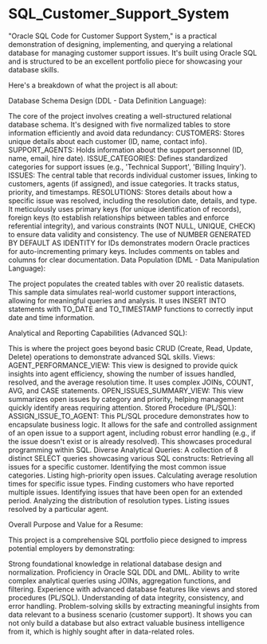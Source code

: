 # SQL_Customer_Support_System

"Oracle SQL Code for Customer Support System," is a practical demonstration of designing, implementing, and querying a relational database for managing customer support issues. It's built using Oracle SQL and is structured to be an excellent portfolio piece for showcasing your database skills.



Here's a breakdown of what the project is all about:

Database Schema Design (DDL - Data Definition Language):

The core of the project involves creating a well-structured relational database schema. It's designed with five normalized tables to store information efficiently and avoid data redundancy:
CUSTOMERS: Stores unique details about each customer (ID, name, contact info).
SUPPORT_AGENTS: Holds information about the support personnel (ID, name, email, hire date).
ISSUE_CATEGORIES: Defines standardized categories for support issues (e.g., 'Technical Support', 'Billing Inquiry').
ISSUES: The central table that records individual customer issues, linking to customers, agents (if assigned), and issue categories. It tracks status, priority, and timestamps.
RESOLUTIONS: Stores details about how a specific issue was resolved, including the resolution date, details, and type.
It meticulously uses primary keys (for unique identification of records), foreign keys (to establish relationships between tables and enforce referential integrity), and various constraints (NOT NULL, UNIQUE, CHECK) to ensure data validity and consistency.
The use of NUMBER GENERATED BY DEFAULT AS IDENTITY for IDs demonstrates modern Oracle practices for auto-incrementing primary keys.
Includes comments on tables and columns for clear documentation.
Data Population (DML - Data Manipulation Language):

The project populates the created tables with over 20 realistic datasets. This sample data simulates real-world customer support interactions, allowing for meaningful queries and analysis.
It uses INSERT INTO statements with TO_DATE and TO_TIMESTAMP functions to correctly input date and time information.



Analytical and Reporting Capabilities (Advanced SQL):

This is where the project goes beyond basic CRUD (Create, Read, Update, Delete) operations to demonstrate advanced SQL skills.
Views:
AGENT_PERFORMANCE_VIEW: This view is designed to provide quick insights into agent efficiency, showing the number of issues handled, resolved, and the average resolution time. It uses complex JOINs, COUNT, AVG, and CASE statements.
OPEN_ISSUES_SUMMARY_VIEW: This view summarizes open issues by category and priority, helping management quickly identify areas requiring attention.
Stored Procedure (PL/SQL):
ASSIGN_ISSUE_TO_AGENT: This PL/SQL procedure demonstrates how to encapsulate business logic. It allows for the safe and controlled assignment of an open issue to a support agent, including robust error handling (e.g., if the issue doesn't exist or is already resolved). This showcases procedural programming within SQL.
Diverse Analytical Queries: A collection of 8 distinct SELECT queries showcasing various SQL constructs:
Retrieving all issues for a specific customer.
Identifying the most common issue categories.
Listing high-priority open issues.
Calculating average resolution times for specific issue types.
Finding customers who have reported multiple issues.
Identifying issues that have been open for an extended period.
Analyzing the distribution of resolution types.
Listing issues resolved by a particular agent.



Overall Purpose and Value for a Resume:

This project is a comprehensive SQL portfolio piece designed to impress potential employers by demonstrating:

Strong foundational knowledge in relational database design and normalization.
Proficiency in Oracle SQL DDL and DML.
Ability to write complex analytical queries using JOINs, aggregation functions, and filtering.
Experience with advanced database features like views and stored procedures (PL/SQL).
Understanding of data integrity, consistency, and error handling.
Problem-solving skills by extracting meaningful insights from data relevant to a business scenario (customer support).
It shows you can not only build a database but also extract valuable business intelligence from it, which is highly sought after in data-related roles.
